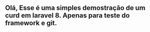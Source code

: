 <h2>Olá, Esse é uma simples demostração de um curd em laravel 8. Apenas para teste do framework e git.</h2>
  